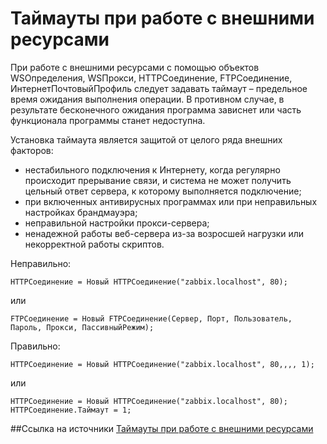 # Таймауты при работе с внешними ресурсами

При работе с внешними ресурсами с помощью объектов WSОпределения, WSПрокси, HTTPСоединение, FTPСоединение, 
ИнтернетПочтовыйПрофиль следует задавать таймаут – предельное время ожидания выполнения операции. 
В противном случае, в результате бесконечного ожидания программа зависнет или часть функционала программы станет 
недоступна.

Установка таймаута является защитой от целого ряда внешних факторов:
* нестабильного подключения к Интернету, когда регулярно происходит прерывание связи, и система не может получить цельный ответ сервера, к которому выполняется подключение;
* при включенных антивирусных программах или при неправильных настройках брандмауэра;
* неправильной настройки прокси-сервера;
* ненадежной работы веб-сервера из-за возросшей нагрузки или некорректной работы скриптов.

Неправильно:
```bsl
HTTPСоединение = Новый HTTPСоединение("zabbix.localhost", 80);
```
или
```bsl
FTPСоединение = Новый FTPСоединение(Сервер, Порт, Пользователь, Пароль, Прокси, ПассивныйРежим);
```

Правильно:
```bsl
HTTPСоединение = Новый HTTPСоединение("zabbix.localhost", 80,,,, 1);
```
или
```bsl
HTTPСоединение = Новый HTTPСоединение("zabbix.localhost", 80);
HTTPСоединение.Таймаут = 1;
```

##Ссылка на источники
[Таймауты при работе с внешними ресурсами](https://its.1c.ru/db/v8std#content:748:hdoc)